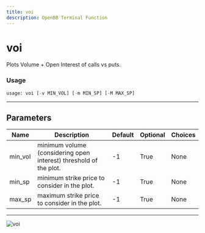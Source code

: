 ```yaml
---
title: voi
description: OpenBB Terminal Function
---
```


# voi

Plots Volume + Open Interest of calls vs puts.
### Usage 
```python
usage: voi [-v MIN_VOL] [-m MIN_SP] [-M MAX_SP]
```
---
## Parameters
| Name | Description | Default | Optional | Choices |
| ---- | ----------- | ------- | -------- | ------- |
| min_vol | minimum volume (considering open interest) threshold of the plot. | -1 | True | None |
| min_sp | minimum strike price to consider in the plot. | -1 | True | None |
| max_sp | maximum strike price to consider in the plot. | -1 | True | None |
---
![voi](https://user-images.githubusercontent.com/46355364/154290408-ae5d50ff-74ea-4705-b8ea-e4eebc842bb6.png)

